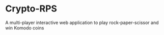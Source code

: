 # Crypto-RPS
A multi-player interactive web application to play rock-paper-scissor and win Komodo coins
